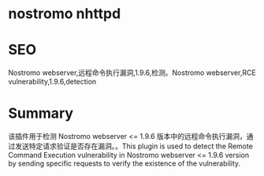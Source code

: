 # nostromo nhttpd
# SEO
Nostromo webserver,远程命令执行漏洞,1.9.6,检测。Nostromo webserver,RCE vulnerability,1.9.6,detection
# Summary
该插件用于检测 Nostromo webserver <= 1.9.6 版本中的远程命令执行漏洞，通过发送特定请求验证是否存在漏洞。。This plugin is used to detect the Remote Command Execution vulnerability in Nostromo webserver <= 1.9.6 version by sending specific requests to verify the existence of the vulnerability.
